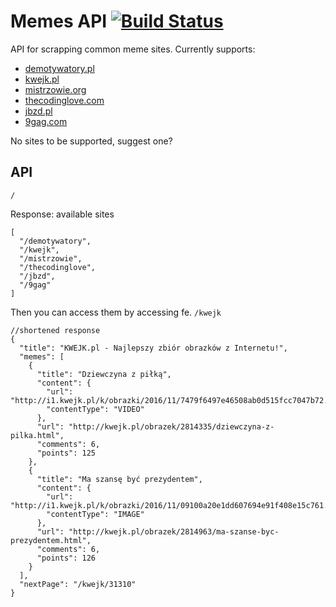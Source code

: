 ﻿# Memes API [![Build Status](https://travis-ci.org/PoprostuRonin/memes-api.svg?branch=master)](https://travis-ci.org/PoprostuRonin/memes-api)

API for scrapping common meme sites.
Currently supports:
* [demotywatory.pl](http://demotywatory.pl)
* [kwejk.pl](http://kwejk.pl)
* [mistrzowie.org](http://mistrzowie.org)
* [thecodinglove.com](http://thecodinglove.com)
* [jbzd.pl](https://jbzdy.pl)
* [9gag.com](http://9gag.com)

No sites to be supported, suggest one?

## API
`/`

Response: available sites
```
[
  "/demotywatory",
  "/kwejk",
  "/mistrzowie",
  "/thecodinglove",
  "/jbzd",
  "/9gag"
]
```

Then you can access them by accessing fe. `/kwejk`
```
//shortened response
{
  "title": "KWEJK.pl - Najlepszy zbiór obrazków z Internetu!",
  "memes": [
    {
      "title": "Dziewczyna z piłką",
      "content": {
        "url": "http://i1.kwejk.pl/k/obrazki/2016/11/7479f6497e46508ab0d515fcc7047b72.mp4",
        "contentType": "VIDEO"
      },
      "url": "http://kwejk.pl/obrazek/2814335/dziewczyna-z-pilka.html",
      "comments": 6,
      "points": 125
    },
    {
      "title": "Ma szansę być prezydentem",
      "content": {
        "url": "http://i1.kwejk.pl/k/obrazki/2016/11/09100a20e1dd607694e91f408e15c761.jpg",
        "contentType": "IMAGE"
      },
      "url": "http://kwejk.pl/obrazek/2814963/ma-szanse-byc-prezydentem.html",
      "comments": 6,
      "points": 126
    }
  ],
  "nextPage": "/kwejk/31310"
}
```
